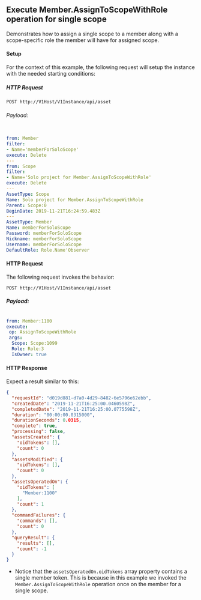 ## Execute Member.AssignToScopeWithRole operation for single scope

Demonstrates how to assign a single scope to a member along with a scope-specific role the member will have for assigned scope.


#### Setup

For the context of this example, the following request will setup the instance with the needed starting conditions:

##### HTTP Request

`POST http://V1Host/V1Instance/api/asset`

###### Payload:

```yaml

from: Member
filter:
- Name='memberForSoloScope'
execute: Delete
---
from: Scope
filter:
- Name='Solo project for Member.AssignToScopeWithRole'
execute: Delete
---
AssetType: Scope
Name: Solo project for Member.AssignToScopeWithRole
Parent: Scope:0
BeginDate: 2019-11-21T16:24:59.483Z
---
AssetType: Member
Name: memberForSoloScope
Password: memberForSoloScope
Nickname: memberForSoloScope
Username: memberForSoloScope
DefaultRole: Role.Name'Observer

```



#### HTTP Request 

The following request invokes the behavior:

`POST http://V1Host/V1Instance/api/asset`

##### Payload:
```yaml

from: Member:1100
execute:
 op: AssignToScopeWithRole
 args:
  Scope: Scope:1099
  Role: Role:3
  IsOwner: true

```

#### HTTP Response 

Expect a result similar to this:

```json
{
  "requestId": "d019d881-d7a0-4d29-8482-6e5796e62ebb",
  "createdDate": "2019-11-21T16:25:00.0460598Z",
  "completedDate": "2019-11-21T16:25:00.0775598Z",
  "duration": "00:00:00.0315000",
  "durationSeconds": 0.0315,
  "complete": true,
  "processing": false,
  "assetsCreated": {
    "oidTokens": [],
    "count": 0
  },
  "assetsModified": {
    "oidTokens": [],
    "count": 0
  },
  "assetsOperatedOn": {
    "oidTokens": [
      "Member:1100"
    ],
    "count": 1
  },
  "commandFailures": {
    "commands": [],
    "count": 0
  },
  "queryResult": {
    "results": [],
    "count": -1
  }
}
```

* Notice that the `assetsOperatedOn.oidTokens` array property contains a single member token. This is because in this example we invoked the `Member.AssignToScopeWithRole` operation once on the member for a single scope.

